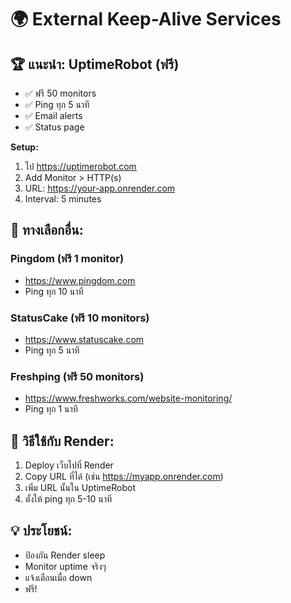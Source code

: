 # 🌍 External Keep-Alive Services

## 🏆 แนะนำ: UptimeRobot (ฟรี)
- ✅ ฟรี 50 monitors
- ✅ Ping ทุก 5 นาที
- ✅ Email alerts
- ✅ Status page

**Setup:**
1. ไป https://uptimerobot.com
2. Add Monitor > HTTP(s)
3. URL: https://your-app.onrender.com
4. Interval: 5 minutes

## 🥈 ทางเลือกอื่น:

### Pingdom (ฟรี 1 monitor)
- https://www.pingdom.com
- Ping ทุก 10 นาที

### StatusCake (ฟรี 10 monitors)  
- https://www.statuscake.com
- Ping ทุก 5 นาที

### Freshping (ฟรี 50 monitors)
- https://www.freshworks.com/website-monitoring/
- Ping ทุก 1 นาที

## 🔧 วิธีใช้กับ Render:

1. Deploy เว็บไปที่ Render
2. Copy URL ที่ได้ (เช่น https://myapp.onrender.com)
3. เพิ่ม URL นั้นใน UptimeRobot
4. ตั้งให้ ping ทุก 5-10 นาที

## 💡 ประโยชน์:
- ป้องกัน Render sleep
- Monitor uptime จริงๆ
- แจ้งเตือนเมื่อ down
- ฟรี!
